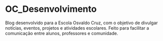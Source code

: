 # OC_Desenvolvimento
Blog desenvolvido para a Escola Osvaldo Cruz, com o objetivo de divulgar notícias, eventos, projetos e atividades escolares. Feito para facilitar a comunicação entre alunos, professores e comunidade.
